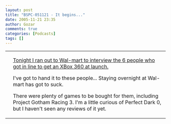 ```yaml
---
layout: post
title: "BSPC-051121 - It begins..."
date: 2005-11-21 23:35
author: Gozar
comments: true
categories: [Podcasts]
tags: []
---
```

<table><tr><td><img src='http://dl.bitsmack.com/comics/xbox360launch.JPG' alt='' /></td><td>

<a href="http://www.bitsmack.com/dl/BSPC-051121.mp3">Tonight I ran out to Wal-mart to interview the 6 people who got in line to get an XBox 360 at launch.</a>

I've got to hand it to these people... Staying overnight at Wal-mart has got to suck.

There were plenty of games to be bought for them, including Project Gotham Racing 3. I'm a little curious of Perfect Dark 0, but I haven't seen any reviews of it yet.</td></tr></table>


